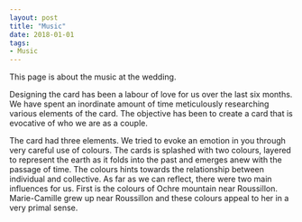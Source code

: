 ```yaml
---
layout: post
title: "Music"
date: 2018-01-01
tags: 
- Music
---
```


This page is about the music at the wedding. 

Designing the card has been a labour of love for us over the last six months. We have spent an inordinate amount of time meticulously researching various elements of the card. The objective has been to create a card that is evocative of who we are as a couple.

The card had three elements. We tried to evoke an emotion in you through very careful use of colours. The cards is splashed with two colours, layered to represent the earth as it folds into the past and emerges anew with the passage of time. The colours hints towards the relationship between individual and collective. As far as we can reflect, there were two main influences for us. First is the colours of Ochre mountain near Roussillon. Marie-Camille grew up near Roussillon and these colours appeal to her in a very primal sense. 
